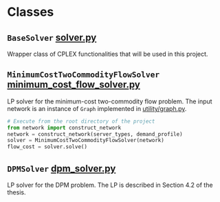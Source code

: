 # Classes
## `BaseSolver` [solver.py](solver.py)
Wrapper class of CPLEX functionalities that will be used in this project.

## `MinimumCostTwoCommodityFlowSolver` [minimum_cost_flow_solver.py](minimum_cost_flow_solver.py)
LP solver for the minimum-cost two-commodity flow problem. The input network is an instance of `Graph` implemented in [utility/graph.py](../utility/graph.py).
```python
# Execute from the root directory of the project
from network import construct_network
network = construct_network(server_types, demand_profile)
solver = MinimumCostTwoCommodityFlowSolver(network)
flow_cost = solver.solve()
```

## `DPMSolver` [dpm_solver.py](dpm_solver.py)
LP solver for the DPM problem. The LP is described in Section 4.2 of the thesis.
